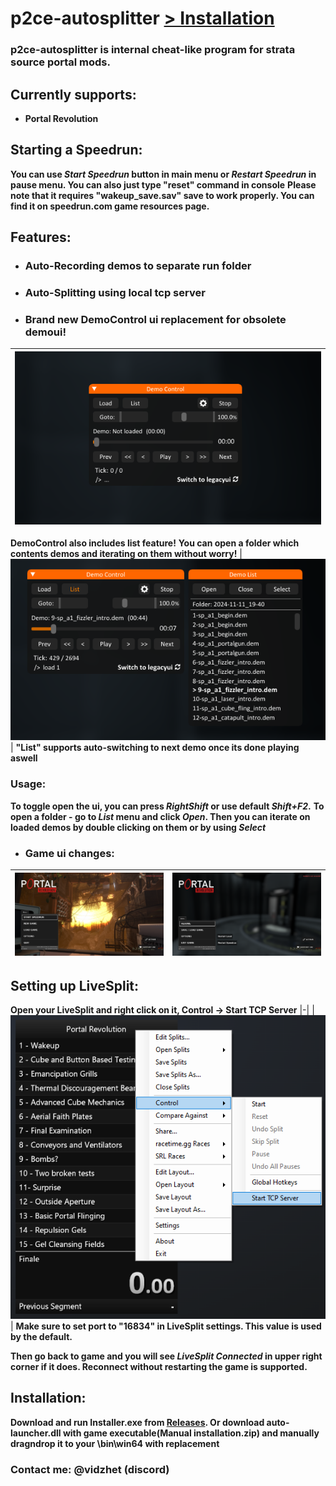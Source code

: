 # p2ce-autosplitter **[> Installation](#Installation)**
### p2ce-autosplitter is internal cheat-like program for strata source portal mods.

## **Currently supports:**
- **Portal Revolution**

## **Starting a Speedrun:**
**You can use *Start Speedrun* button in main menu or *Restart Speedrun* in pause menu. You can also just type "reset" command in console**
**Please note that it requires "wakeup_save.sav" save to work properly. You can find it on speedrun.com game resources page.**

## Features:
- ### **Auto-Recording demos to separate run folder**
- ### **Auto-Splitting using local tcp server**
- ### **Brand new DemoControl ui replacement for obsolete demoui!**
| ![img](images/democontrol_preview.png) |
|-|
**DemoControl also includes list feature!**
**You can open a folder which contents demos and iterating on them without worry!**
| ![img](images/democontrol_list_preview.png) |
**"List" supports auto-switching to next demo once its done playing aswell**

### Usage:
**To toggle open the ui, you can press *RightShift* or use default *Shift+F2*.**
**To open a folder - go to *List* menu and click *Open*. Then you can iterate on loaded demos by double clicking on them or by using *Select***
- ### **Game ui changes:**
| ![img](images/mainmenu_ui_preview.png) | ![img](images/mainmenu_ui_preview2.png) |
|-|-|

## Setting up LiveSplit:
**Open your LiveSplit and right click on it, Control -> Start TCP Server**
|-|
| ![img](images/livesplit_setup.png) |
**Make sure to set port to "16834" in LiveSplit settings. This value is used by the default.**

**Then go back to game and you will see *LiveSplit Connected* in upper right corner if it does. Reconnect without restarting the game is supported.**
## Installation:
**Download and run Installer.exe from [Releases](https://github.com/Vidzhet/p2ce-autosplitter/releases/tag/release). Or download auto-launcher.dll with game executable(Manual installation.zip) and manually dragndrop it to your \bin\win64 with replacement**

### Contact me: @vidzhet (discord)
